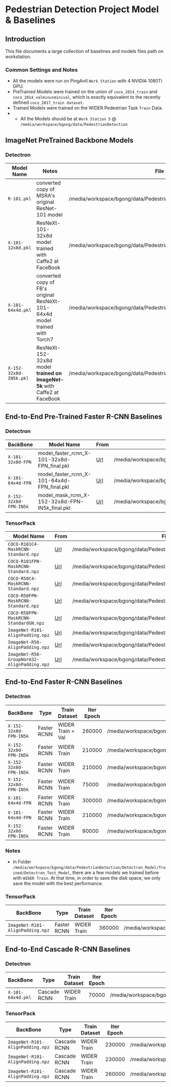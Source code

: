 # Pedestrian Detection Project Model & Baselines

## Introduction

This file documents a large collection of baselines and models files path on workstation.

### Common Settings and Notes

* All the models were run on PingAnII `Work Station` with 4 NVIDIA 1080Ti GPU.
* PreTrained Models were trained on the union of `coco_2014_train` and `coco_2014_valminusminival`, 
which is exactly equivalent to the recently defined `coco_2017_train dataset`.
* Trained Models were trained on the WIDER Pedestrian Task `Train` Data.
* * All the Models should be at `Work Station 5` @ `/media/workspace/bgong/data/PedestrianDetection`

## ImageNet PreTrained Backbone Models

### Detectron

|Model Name|Notes|File Path|
|---|---|---|
|`R-101.pkl`|converted copy of MSRA's original ResNet-101 model|/media/workspace/bgong/data/PedestrianDetection/Detectron_Model/BackBone|
|`X-101-32x8d.pkl`|ResNeXt-101-32x8d model trained with Caffe2 at FaceBook|/media/workspace/bgong/data/PedestrianDetection/Detectron_Model/BackBone|
|`X-101-64x4d.pkl`|converted copy of FB's original ResNeXt-101-64x4d model trained with Torch7|/media/workspace/bgong/data/PedestrianDetection/Detectron_Model/BackBone|
|`X-152-32x8d-IN5k.pkl`|ResNeXt-152-32x8d model **trained on ImageNet-5k** with Caffe2 at FaceBook|/media/workspace/bgong/data/PedestrianDetection/Detectron_Model/BackBone|

## End-to-End Pre-Trained Faster R-CNN Baselines

### Detectron

|BackBone|Model Name|From|File Path|
|---|---|---|---|
|`X-101-32x8d-FPN`|model_faster_rcnn_X-101-32x8d-FPN_final.pkl|[Url](https://s3-us-west-2.amazonaws.com/detectron/36761786/12_2017_baselines/e2e_faster_rcnn_X-101-32x8d-FPN_2x.yaml.06_33_22.VqFNuxk6/output/train/coco_2014_train%3Acoco_2014_valminusminival/generalized_rcnn/model_final.pkl)|/media/workspace/bgong/data/PedestrianDetection/Detectron_Model/PreTrained|
|`X-101-64x4d-FPN`|model_faster_rcnn_X-101-64x4d-FPN_final.pkl|[Url](https://s3-us-west-2.amazonaws.com/detectron/35858015/12_2017_baselines/e2e_faster_rcnn_X-101-64x4d-FPN_1x.yaml.01_40_54.1xc565DE/output/train/coco_2014_train%3Acoco_2014_valminusminival/generalized_rcnn/model_final.pkl)|/media/workspace/bgong/data/PedestrianDetection/Detectron_Model/PreTrained|
|`X-152-32x8d-FPN-IN5k`|model_mask_rcnn_X-152-32x8d-FPN-IN5k_final.pkl|[Url](https://s3-us-west-2.amazonaws.com/detectron/37129812/12_2017_baselines/e2e_mask_rcnn_X-152-32x8d-FPN-IN5k_1.44x.yaml.09_35_36.8pzTQKYK/output/train/coco_2014_train%3Acoco_2014_valminusminival/generalized_rcnn/model_final.pkl)|/media/workspace/bgong/data/PedestrianDetection/Detectron_Model/PreTrained|

### TensorPack

|Model Name|From|File Path|
|---|---|---|
|`COCO-R101C4-MaskRCNN-Standard.npz`|[Url](http://models.tensorpack.com/FasterRCNN)|/media/workspace/bgong/data/PedestrianDetection/TensorPack_Model/PreTrained|
|`COCO-R101FPN-MaskRCNN-Standard.npz`|[Url](http://models.tensorpack.com/FasterRCNN)|/media/workspace/bgong/data/PedestrianDetection/TensorPack_Model/PreTrained|
|`COCO-R50C4-MaskRCNN-Standard.npz`|[Url](http://models.tensorpack.com/FasterRCNN)|/media/workspace/bgong/data/PedestrianDetection/TensorPack_Model/PreTrained|
|`COCO-R50FPN-MaskRCNN-Standard.npz`|[Url](http://models.tensorpack.com/FasterRCNN)|/media/workspace/bgong/data/PedestrianDetection/TensorPack_Model/PreTrained|
|`COCO-R50FPN-MaskRCNN-StandardGN.npz`|[Url](http://models.tensorpack.com/FasterRCNN)|/media/workspace/bgong/data/PedestrianDetection/TensorPack_Model/PreTrained|
|`ImageNet-R101-AlignPadding.npz`|[Url](http://models.tensorpack.com/FasterRCNN)|/media/workspace/bgong/data/PedestrianDetection/TensorPack_Model/PreTrained|
|`ImageNet-R50-AlignPadding.npz`|[Url](http://models.tensorpack.com/FasterRCNN)|/media/workspace/bgong/data/PedestrianDetection/TensorPack_Model/PreTrained|
|`ImageNet-R50-GroupNorm32-AlignPadding.npz`|[Url](http://models.tensorpack.com/FasterRCNN)|/media/workspace/bgong/data/PedestrianDetection/TensorPack_Model/PreTrained|


## End-to-End Faster R-CNN Baselines

### Detectron

|BackBone|Type|Train Dataset|Iter Epoch|File Path|
|---|---|---|---|---|
|`X-152-32x8d-FPN-IN5k`|Faster RCNN|WIDER Train + Val|260000|/media/workspace/bgong/data/PedestrianDetection/Detectron_Model/Trained/Detectron_Faster_RCNN_X152_Train_Val|
|`X-152-32x8d-FPN-IN5k`|Faster RCNN|WIDER Train|210000|/media/workspace/bgong/data/PedestrianDetection/Detectron_Model/Trained/Detectron_Faster_RCNN_X152_Train_FPN|
|`X-152-32x8d-FPN-IN5k`|Faster RCNN|WIDER Train|210000|/media/workspace/bgong/data/PedestrianDetection/Detectron_Model/Trained/Detectron_Faster_RCNN_X152_Train_No_FPN|
|`X-152-32x8d-FPN-IN5k`|Faster RCNN|WIDER Train|75000|/media/workspace/bgong/data/PedestrianDetection/Detectron_Model/Trained/Detectron_Faster_RCNN_X152_Train_Focal_Loss|
|`X-101-64x4d-FPN`|Faster RCNN|WIDER Train|300000|/media/workspace/bgong/data/PedestrianDetection/Detectron_Model/Trained/Detectron_Faster_RCNN_X101_Train_Anchor|
|`X-101-64x4d-FPN`|Faster RCNN|WIDER Train|210000|/media/workspace/bgong/data/PedestrianDetection/Detectron_Model/Trained/Detectron_Faster_RCNN_X101_64x4d_FPN_Dilation|
|`X-152-32x8d-FPN-IN5k`|Faster RCNN|WIDER Train|90000|/media/workspace/bgong/data/PedestrianDetection/Detectron_Model/Trained/Detectron_Faster_RCNN_X152_32x8d_FPN_Train_Image_Aug|

### Notes

* In Folder `/media/workspace/bgong/data/PedestrianDetection/Detectron_Model/Trained/Detectron_Test_Model`, there are a few models we trained before with `WIDER Train`. At that time, in order to save the disk space, we only save the model with the best performance.

### TensorPack

|BackBone|Type|Train Dataset|Iter Epoch|File Path|
|---|---|---|---|---|
|`ImageNet-R101-AlignPadding.npz`|Faster RCNN|WIDER Train|360000|/media/workspace/bgong/data/PedestrianDetection/TensorPack_Model/Trained/TensorPack_Faster_R101_FPN|

## End-to-End Cascade R-CNN Baselines

### Detectron

|BackBone|Type|Train Dataset|Iter Epoch|File Path|
|---|---|---|---|---|
|`X-101-64x4d.pkl`|Cascade RCNN|WIDER Train|70000|/media/workspace/bgong/data/PedestrianDetection/Detectron_Model/Trained/Detectron_Cascade_RCNN_X101_64x4d_Train|

### TensorPack

|BackBone|Type|Train Dataset|Iter Epoch|File Path|
|---|---|---|---|---|
|`ImageNet-R101-AlignPadding.npz`|Cascade RCNN|WIDER Train|230000|/media/workspace/bgong/data/PedestrianDetection/TensorPack_Model/Trained/TensorPack_Cascade_R101_FPN_train_ignore|
|`ImageNet-R101-AlignPadding.npz`|Cascade RCNN|WIDER Train|230000|/media/workspace/bgong/data/PedestrianDetection/TensorPack_Model/Trained/TensorPack_Cascade_R101_FPN_no_train_ignore|
|`ImageNet-R101-AlignPadding.npz`|Cascade RCNN|WIDER Train|260000|/media/workspace/bgong/data/PedestrianDetection/TensorPack_Model/Trained/TensorPack_Cascade_R101_FPN_train_ignore_same_thresh_.5|